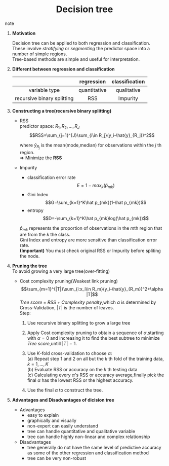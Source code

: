 <div align='center'>

# Decision tree

</div>
note  

1. **Motivation**

    Decision tree can be applied to both regression and classification.  
    These involve *stratifying* or *segmenting* the predictor space into a number of simple regions.  
    Tree-based methods are simple and useful for interpretation.

2. **Different between regression and classification**
    <div class = "center">

    |     |regression|classification|
    |:---:|:--------:|:------------:|
    |variable type|quantitative|qualitative|
    |recursive binary splitting|RSS|Impurity|

    </div>

3. **Constructing a tree(recursive binary splitting)**

   * RSS  
      predictor space: $R_1,R_2,...,R_J$  
      $$RSS=\sum_{j=1}^{J}\sum_{i\in R_j}(y_i-\hat{y}_{R_j})^2$$  
      
      where $\hat{y}_{R_j}$ is the mean(mode,median) for observations within the $j$ th region.  
      $\Rightarrow$ Minimize the **RSS**

   * Impurity
        * classification error rate
       $$E=1-max_k(\hat p_{mk})$$
        * Gini Index
       $$G=\sum_{k=1}^K\hat p_{mk}(1-\hat p_{mk})$$
        * entropy
       $$D=-\sum_{k=1}^K\hat p_{mk}log(\hat p_{mk})$$

     $\hat p_{mk}$ represents the proportion of observations in the $m$th region that are from the $k$ the class.  
     Gini Index and entropy are more sensitive than classification error rate.  
     **(Important)** You must check original RSS or Impurity before spliting the node.

4. **Pruning the tree**  
   To avoid growing a very large tree(over-fitting)
     * Cost complexity pruning(Weakest link pruning)
   $$\sum_{m=1}^{|T|}\sum_{i:x_i\in R_m}(y_i-\hat{y}_{R_m})^2+\alpha |T|$$
   *Tree score* = *RSS* + *Complexity penalty*,which $\alpha$ is determined by Cross-Validation, $|T|$ is the number of leaves.  
   Step:
       1. Use recursive binary splitting to grow a large tree

       2. Apply Cost complexity pruning to obtain a sequence of $\alpha$,starting with $\alpha = 0$ and increasing it to find the best subtree to minimize *Tree score*,untill $|T|=1$.

       3. Use *K*-fold cross-validation to choose $\alpha$:  
       (a) Repeat step 1 and 2 on all but the $k$ th fold of the training data, $k = 1,\dots,K$  
       (b) Evaluate RSS or accuracy on the $k$ th testing data  
       (c) Calculating every $\alpha$'s RSS or accuracy average,finally pick the final $\alpha$ has the lowest RSS or the highest accuracy.

       4. Use the final $\alpha$ to construct the tree.
5. **Advantages and Disadvantages of dicision tree**
   * Advantages
      * easy to explain
      * graphically and visually
      * non-expert can easily understand
      * tree can handle quantitative and qualitative variable
      * tree can handle highly non-linear and complex relationship
   * Disadvantages
      * tree generally do not have the same level of predictive accuracy as some of the other regression and classification method
      * tree can be very non-robust
